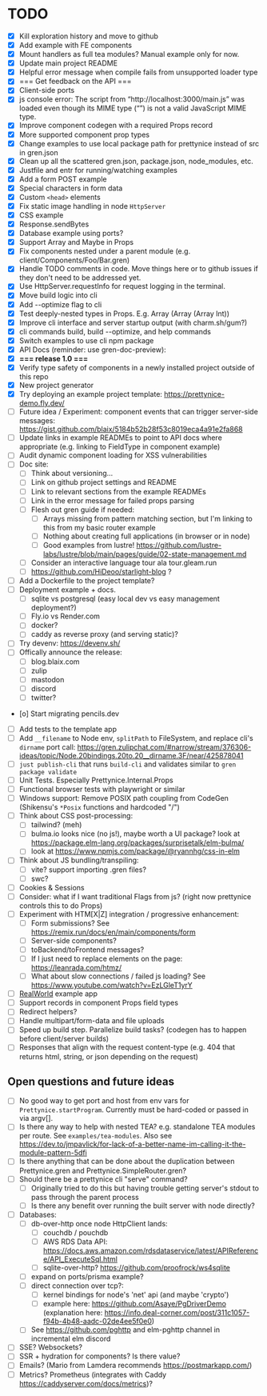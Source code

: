 # TODO

- [X] Kill exploration history and move to github
- [X] Add example with FE components
- [X] Mount handlers as full tea modules? Manual example only for now.
- [X] Update main project README
- [X] Helpful error message when compile fails from unsupported loader type
- [X] === Get feedback on the API ===
- [X] Client-side ports
- [X] js console error: The script from “http://localhost:3000/main.js” was loaded even though its MIME type (“”) is not a valid JavaScript MIME type.
- [X] Improve component codegen with a required Props record
- [X] More supported component prop types
- [X] Change examples to use local package path for prettynice instead of src in gren.json
- [X] Clean up all the scattered gren.json, package.json, node_modules, etc.
- [X] Justfile and entr for running/watching examples
- [X] Add a form POST example
- [X] Special characters in form data
- [X] Custom `<head>` elements
- [X] Fix static image handling in node `HttpServer`
- [X] CSS example
- [X] Response.sendBytes
- [X] Database example using ports?
- [X] Support Array and Maybe in Props
- [X] Fix components nested under a parent module (e.g. client/Components/Foo/Bar.gren)
- [X] Handle TODO comments in code. Move things here or to github issues if they don't need to be addressed yet.
- [X] Use HttpServer.requestInfo for request logging in the terminal.
- [X] Move build logic into cli
- [X] Add --optimize flag to cli
- [X] Test deeply-nested types in Props. E.g. Array (Array (Array Int))
- [X] Improve cli interface and server startup output (with charm.sh/gum?)
- [X] cli commands build, build --optimize, and help commands
- [X] Switch examples to use cli npm package
- [X] API Docs (reminder: use gren-doc-preview):
- [X] **=== release 1.0 ===**
- [X] Verify type safety of components in a newly installed project outside of this repo
- [X] New project generator
- [X] Try deploying an example project template: https://prettynice-demo.fly.dev/
- [ ] Future idea / Experiment: component events that can trigger server-side messages: https://gist.github.com/blaix/5184b52b28f53c8019eca4a91e2fa868
- [ ] Update links in example READMEs to point to API docs where appropriate (e.g. linking to FieldType in component example)
- [ ] Audit dynamic component loading for XSS vulnerabilities
- [ ] Doc site:
  - [ ] Think about versioning...
  - [ ] Link on github project settings and README
  - [ ] Link to relevant sections from the example READMEs
  - [ ] Link in the error message for failed props parsing
  - [ ] Flesh out gren guide if needed:
    - [ ] Arrays missing from pattern matching section, but I'm linking to this from my basic router example
    - [ ] Nothing about creating full applications (in browser or in node)
    - [ ] Good examples from lustre! https://github.com/lustre-labs/lustre/blob/main/pages/guide/02-state-management.md
  - [ ] Consider an interactive language tour ala tour.gleam.run
  - [ ] https://github.com/HiDeoo/starlight-blog ?
- [ ] Add a Dockerfile to the project template?
- [ ] Deployment example + docs.
  - [ ] sqlite vs postgresql (easy local dev vs easy management deployment?)
  - [ ] Fly.io vs Render.com
  - [ ] docker?
  - [ ] caddy as reverse proxy (and serving static)?
- [ ] Try devenv: https://devenv.sh/
- [ ] Offically announce the release:
  - [ ] blog.blaix.com
  - [ ] zulip
  - [ ] mastodon
  - [ ] discord
  - [ ] twitter?
- [o] Start migrating pencils.dev
- [ ] Add tests to the template app
- [ ] Add `__filename` to Node env, `splitPath` to FileSystem, and replace cli's `dirname` port call: https://gren.zulipchat.com/#narrow/stream/376306-ideas/topic/Node.20bindings.20to.20__dirname.3F/near/425878041
- [ ] `just publish-cli` that runs `build-cli` and validates similar to `gren package validate`
- [ ] Unit Tests. Especially Prettynice.Internal.Props
- [ ] Functional browser tests with playwright or similar
- [ ] Windows support: Remove POSIX path coupling from CodeGen (Shikensu's `*Posix` functions and hardcoded "/")
- [ ] Think about CSS post-processing:
  - [ ] tailwind? (meh)
  - [ ] bulma.io looks nice (no js!), maybe worth a UI package? look at https://package.elm-lang.org/packages/surprisetalk/elm-bulma/
  - [ ] look at <https://www.npmjs.com/package/@ryannhg/css-in-elm>
- [ ] Think about JS bundling/transpiling:
  - [ ] vite? support importing .gren files?
  - [ ] swc?
- [ ] Cookies & Sessions
- [ ] Consider: what if I want traditional Flags from js? (right now prettynice controls this to do Props)
- [ ] Experiment with HTM[X|Z] integration / progressive enhancement:
  - [ ] Form submissions? See https://remix.run/docs/en/main/components/form
  - [ ] Server-side components?
  - [ ] toBackend/toFrontend messages?
  - [ ] If I just need to replace elements on the page: https://leanrada.com/htmz/
  - [ ] What about slow connections / failed js loading? See https://www.youtube.com/watch?v=EzLGleT1yrY
- [ ] [RealWorld](https://github.com/gothinkster/realworld) example app
- [ ] Support records in component Props field types
- [ ] Redirect helpers?
- [ ] Handle multipart/form-data and file uploads
- [ ] Speed up build step. Parallelize build tasks? (codegen has to happen before client/server builds)
- [ ] Responses that align with the request content-type (e.g. 404 that returns html, string, or json depending on the request)

## Open questions and future ideas

- [ ] No good way to get port and host from env vars for `Prettynice.startProgram`. Currently must be hard-coded or passed in via argv[].
- [ ] Is there any way to help with nested TEA? e.g. standalone TEA modules per route. See `examples/tea-modules`.
      Also see https://dev.to/jmpavlick/for-lack-of-a-better-name-im-calling-it-the-module-pattern-5dfi
- [ ] Is there anything that can be done about the duplication between Prettynice.gren and Prettynice.SimpleRouter.gren?
- [ ] Should there be a prettynice cli "serve" command?
    - [ ] Originally tried to do this but having trouble getting server's stdout to pass through the parent process
    - [ ] Is there any benefit over running the built server with node directly?
- [ ] Databases:
  - [ ] db-over-http once node HttpClient lands:
    - [ ] couchdb / pouchdb
    - [ ] AWS RDS Data API: https://docs.aws.amazon.com/rdsdataservice/latest/APIReference/API_ExecuteSql.html
    - [ ] sqlite-over-http? https://github.com/proofrock/ws4sqlite
  - [ ] expand on ports/prisma example?
  - [ ] direct connection over tcp?:
    - [ ] kernel bindings for node's 'net' api (and maybe 'crypto')
    - [ ] example here: https://github.com/Asaye/PgDriverDemo (explanation here: https://info.deal-corner.com/post/311c1057-f94b-4b48-aadc-02de4ee5f0e0)
  - [ ] See https://github.com/pghttp and elm-pghttp channel in incremental elm discord
- [ ] SSE? Websockets?
- [ ] SSR + hydration for components? Is there value?
- [ ] Emails? (Mario from Lamdera recommends https://postmarkapp.com/)
- [ ] Metrics? Prometheus (integrates with Caddy https://caddyserver.com/docs/metrics)?
